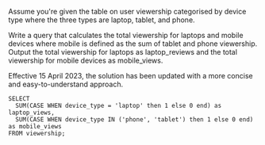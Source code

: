 Assume you're given the table on user viewership categorised by device type where the three types are laptop, tablet, and phone.

Write a query that calculates the total viewership for laptops and mobile devices where mobile is defined as the sum of tablet and phone viewership. Output the total viewership for laptops as laptop_reviews and the total viewership for mobile devices as mobile_views.

Effective 15 April 2023, the solution has been updated with a more concise and easy-to-understand approach.

```
SELECT 
  SUM(CASE WHEN device_type = 'laptop' then 1 else 0 end) as laptop_views,
  SUM(CASE WHEN device_type IN ('phone', 'tablet') then 1 else 0 end) as mobile_views
FROM viewership;
```
